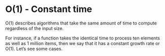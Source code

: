 
# O(1) - Constant time

O(1) describes algorithms that take the same amount of time to compute regardless of the input size.

For instance, if a function takes the identical time to process ten elements as well as 1 million items, then we say that it has a constant growth rate or O(1). Let’s see some cases.
